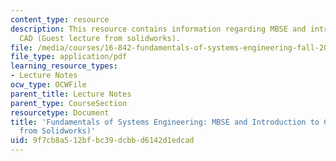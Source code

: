 ```yaml
---
content_type: resource
description: This resource contains information regarding MBSE and introduction to
  CAD (Guest lecture from solidworks).
file: /media/courses/16-842-fundamentals-of-systems-engineering-fall-2015/9f7cb8a512bfbc39dcbbd6142d1edcad_MIT16_842F15_Ses7Mastr_Sol.pdf
file_type: application/pdf
learning_resource_types:
- Lecture Notes
ocw_type: OCWFile
parent_title: Lecture Notes
parent_type: CourseSection
resourcetype: Document
title: 'Fundamentals of Systems Engineering: MBSE and Introduction to CAD (Guest Lecture
  from Solidworks)'
uid: 9f7cb8a5-12bf-bc39-dcbb-d6142d1edcad
---
```

